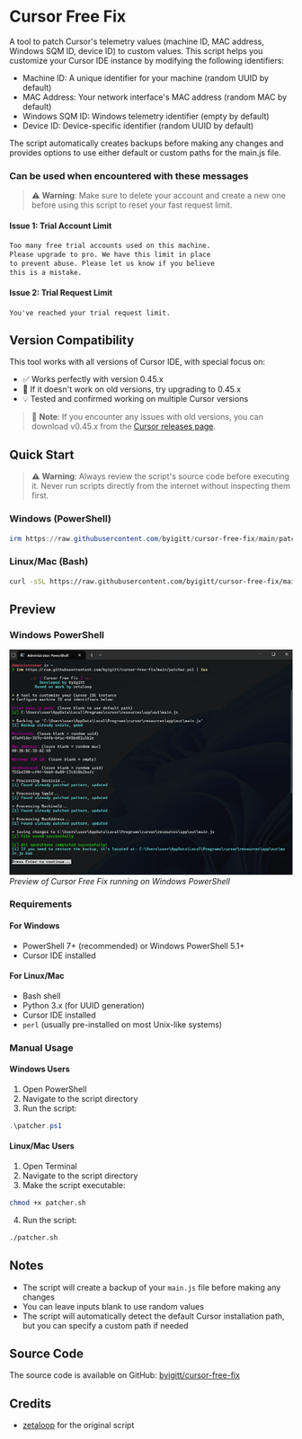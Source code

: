 # Cursor Free Fix

A tool to patch Cursor's telemetry values (machine ID, MAC address, Windows SQM ID, device ID) to custom values. This script helps you customize your Cursor IDE instance by modifying the following identifiers:

- Machine ID: A unique identifier for your machine (random UUID by default)
- MAC Address: Your network interface's MAC address (random MAC by default)
- Windows SQM ID: Windows telemetry identifier (empty by default)
- Device ID: Device-specific identifier (random UUID by default)

The script automatically creates backups before making any changes and provides options to use either default or custom paths for the main.js file.

### Can be used when encountered with these messages

> ⚠️ **Warning**: Make sure to delete your account and create a new one before using this script to reset your fast request limit.

#### Issue 1: Trial Account Limit

```text
Too many free trial accounts used on this machine.
Please upgrade to pro. We have this limit in place
to prevent abuse. Please let us know if you believe
this is a mistake.
```

#### Issue 2: Trial Request Limit

```text
You've reached your trial request limit.
```

## Version Compatibility

This tool works with all versions of Cursor IDE, with special focus on:

- ✅ Works perfectly with version 0.45.x
- 🔄 If it doesn't work on old versions, try upgrading to 0.45.x
- 💡 Tested and confirmed working on multiple Cursor versions

> 📝 **Note**: If you encounter any issues with old versions, you can download v0.45.x from the [Cursor releases page](https://cursor.com/downloads/).

## Quick Start

> ⚠️ **Warning**: Always review the script's source code before executing it. Never run scripts directly from the internet without inspecting them first.

### Windows (PowerShell)

```powershell
irm https://raw.githubusercontent.com/byigitt/cursor-free-fix/main/patcher.ps1 | iex
```

### Linux/Mac (Bash)

```bash
curl -sSL https://raw.githubusercontent.com/byigitt/cursor-free-fix/main/patcher.sh | bash
```

## Preview

### Windows PowerShell

![Windows PowerShell Preview](images/win.png)
_Preview of Cursor Free Fix running on Windows PowerShell_

### Requirements

#### For Windows

- PowerShell 7+ (recommended) or Windows PowerShell 5.1+
- Cursor IDE installed

#### For Linux/Mac

- Bash shell
- Python 3.x (for UUID generation)
- Cursor IDE installed
- `perl` (usually pre-installed on most Unix-like systems)

### Manual Usage

#### Windows Users

1. Open PowerShell
2. Navigate to the script directory
3. Run the script:

```powershell
.\patcher.ps1
```

#### Linux/Mac Users

1. Open Terminal
2. Navigate to the script directory
3. Make the script executable:

```bash
chmod +x patcher.sh
```

4. Run the script:

```bash
./patcher.sh
```

## Notes

- The script will create a backup of your `main.js` file before making any changes
- You can leave inputs blank to use random values
- The script will automatically detect the default Cursor installation path, but you can specify a custom path if needed

## Source Code

The source code is available on GitHub: [byigitt/cursor-free-fix](https://github.com/byigitt/cursor-free-fix)

## Credits

- [zetaloop](https://github.com/zetaloop) for the original script
